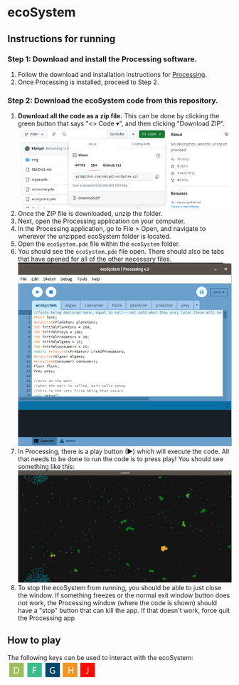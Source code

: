# ecoSystem

## Instructions for running
### Step 1: Download and install the Processing software.
1. Follow the download and installation instructions for [Processing](https://processing.org/download).
2. Once Processing is installed, proceed to Step 2.

### Step 2: Download the ecoSystem code from this repository.
1. **Download all the code as a zip file.** This can be done by clicking the green button that says "<> Code ▾", and then clicking "Download ZIP".
![download the zip](readme_img/download_img.png)
2. Once the ZIP file is downloaded, unzip the folder.
3. Next, open the Processing application on your computer. 
4. In the Processing application, go to File > Open, and navigate to wherever the unzipped ecoSystem folder is located.
5. Open the `ecoSystem.pde` file within the `ecoSystem` folder.
6. You should see the `ecoSystem.pde` file open. There should also be tabs that have opened for all of the other necessary files.
![processing](readme_img/ecoSystem_img.png)
7. In Processing, there is a play button (▶) which will execute the code. All that needs to be done to run the code is to press play! You should see something like this:
![ecoSystem](readme_img/ecoSystem_exe_img.png)
8. To stop the ecoSystem from running, you should be able to just close the window. If something freezes or the normal exit window button does not work, the Processing window (where the code is shown) should have a "stop" button that can kill the app. If that doesn't work, force quit the Processing app

## How to play
The following keys can be used to interact with the ecoSystem:
<img src="readme_img/keys_img.png" alt="ecoSystem running" width="200"/>

